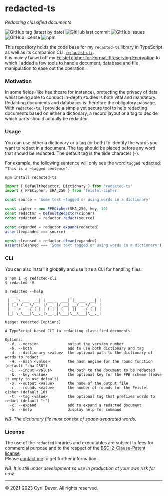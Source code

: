 # redacted-ts
_Redacting classified documents_

![GitHub tag (latest by date)](https://img.shields.io/github/v/tag/cyrildever/redacted)
![GitHub last commit](https://img.shields.io/github/last-commit/cyrildever/redacted)
![GitHub issues](https://img.shields.io/github/issues/cyrildever/redacted)
![GitHub license](https://img.shields.io/github/license/cyrildever/redacted)
![npm](https://img.shields.io/npm/dw/redacted-ts)

This repository holds the code base for my `redacted-ts` library in TypeScript as well as its companion CLI: [`redacted-cli`](cli/README.md). \
It is mainly based off my [Feistel cipher for Format-Preserving Encryption](https://github.com/cyrildever/feistel-cipher) to which I added a few tools to handle document, database and file manipulation to ease out the operation.

### Motivation

In some fields (like healthcare for instance), protecting the privacy of data whilst being able to conduct in-depth studies is both vital and mandatory. Redacting documents and databases is therefore the obligatory passage.
With `redacted-ts`, I provide a simple yet secure tool to help redacting documents based on either a dictionary, a record layout or a tag to decide which parts should actually be redacted.


### Usage

You can use either a dictionary or a tag (or both) to identify the words you want to redact in a document.
The tag should be placed before any word that should be redacted. The default tag is the tilde character (`~`).

For example, the following sentence will only see the word `tagged` redacted: `"This is a ~tagged sentence"`.

```console
npm install redacted-ts
```

```typescript
import { DefaultRedactor, Dictionary } from 'redacted-ts'
import { FPECipher, SHA_256 } from 'feistel-cipher'

const source = 'Some text ~tagged or using words in a dictionary'

const cipher = new FPECipher(SHA_256, key, 10)
const redactor = DefaultRedactor(cipher)
const redacted = redactor.redact(source)

const expanded = redactor.expand(redacted)
assert(expanded === source)

const cleansed = redactor.clean(expanded)
assert(cleansed === 'Some text tagged or using words in a dictionary')
```


### CLI

You can also install it globally and use it as a CLI for handling files:
```console
$ npm i -g redacted-cli
$ redacted -V
```

```console
$ redacted --help
  ____          _            _           _ 
 |  _ \ ___  __| | __ _  ___| |_ ___  __| |
 | |_) / _ \/ _` |/ _` |/ __| __/ _ \/ _` |
 |  _ <  __/ (_| | (_| | (__| ||  __/ (_| |
 |_| \_\___|\__,_|\__,_|\___|\__\___|\__,_|
                                           
Usage: redacted [options]

A TypeScript-based CLI to redacting classified documents

Options:
  -V, --version             output the version number
  -b, --both                add to use both dictionary and tag
  -d, --dictionary <value>  the optional path to the dictionary of words to redact
  -H, --hash <value>        the hash engine for the round function (default "sha-256")
  -i, --input <value>       the path to the document to be redacted
  -k, --key <value>         the optional key for the FPE scheme (leave it empty to use default)
  -o, --output <value>      the name of the output file
  -r, --rounds <value>      the number of rounds for the Feistel cipher (default 10)
  -t, --tag <value>         the optional tag that prefixes words to redact (default "~")
  -x, --expand              add to expand a redacted document
  -h, --help                display help for command
```

_NB: The dictionary file must consist of space-separated words._


### License

The use of the `redacted` libraries and executables are subject to fees for commercial purpose and to the respect of the [BSD-2-Clause-Patent license](LICENSE). \
Please [contact me](mailto:cdever@pep-s.com) to get further information.

_NB: It is still under development so use in production at your own risk for now._


<hr />
&copy; 2021-2023 Cyril Dever. All rights reserved.